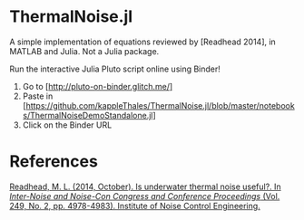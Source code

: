 # ThermalNoise.jl
A simple implementation of equations reviewed by [Readhead 2014], in MATLAB and Julia. Not a Julia package.

Run the interactive Julia Pluto script online using Binder!
1. Go to [http://pluto-on-binder.glitch.me/]
2. Paste in [https://github.com/kappleThales/ThermalNoise.jl/blob/master/notebooks/ThermalNoiseDemoStandalone.jl]
3. Click on the Binder URL

# References
[Readhead, M. L. (2014, October). Is underwater thermal noise useful?. In _Inter-Noise and Noise-Con Congress and Conference Proceedings_ (Vol. 249, No. 2, pp. 4978-4983). Institute of Noise Control Engineering.][Readhead]

[Readhead]: https://www.acoustics.asn.au/conference_proceedings/INTERNOISE2014/papers/p757.pdf